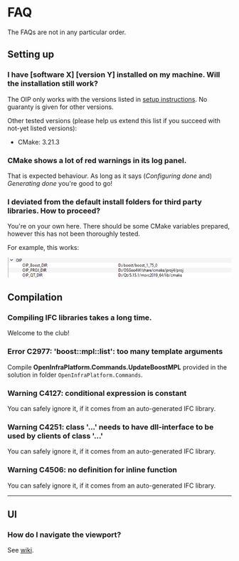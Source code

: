 # FAQ

The FAQs are not in any particular order.

## Setting up

### <a name="version"></a> I have [software X] [version Y] installed on my machine. Will the installation still work?

The OIP only works with the versions listed in [setup instructions](./SetupHelp.md).
No guaranty is given for other versions.

Other tested versions (please help us extend this list if you succeed with not-yet listed versions):

- CMake: 3.21.3

### <a name="cmake_warnings"></a> CMake shows a lot of red warnings in its log panel.

That is expected behaviour.
As long as it says (*Configuring done* and) *Generating done* you're good to go!

### <a name="libraries"></a> I deviated from the default install folders for third party libraries. How to proceed?

You're on your own here.
There should be some CMake variables prepared, however this has not been thoroughly tested.

For example, this works:

![](../images/CMake_Exemplary_Paths_Boost_Qt_Proj.png)


## Compilation

### Compiling IFC libraries takes a long time.

Welcome to the club!

### Error C2977: 'boost::mpl::list': too many template arguments

Compile **OpenInfraPlatform.Commands.UpdateBoostMPL** provided in the solution in folder `OpenInfraPlatform.Commands`.

### Warning C4127: conditional expression is constant

You can safely ignore it, if it comes from an auto-generated IFC library.

### Warning C4251: class '...' needs to have dll-interface to be used by clients of class '...'

You can safely ignore it, if it comes from an auto-generated IFC library.

### Warning C4506: no definition for inline function

You can safely ignore it, if it comes from an auto-generated IFC library.

---
## UI

### How do I navigate the viewport?

See [wiki](https://github.com/tumcms/Open-Infra-Platform/wiki/Camera-control).


